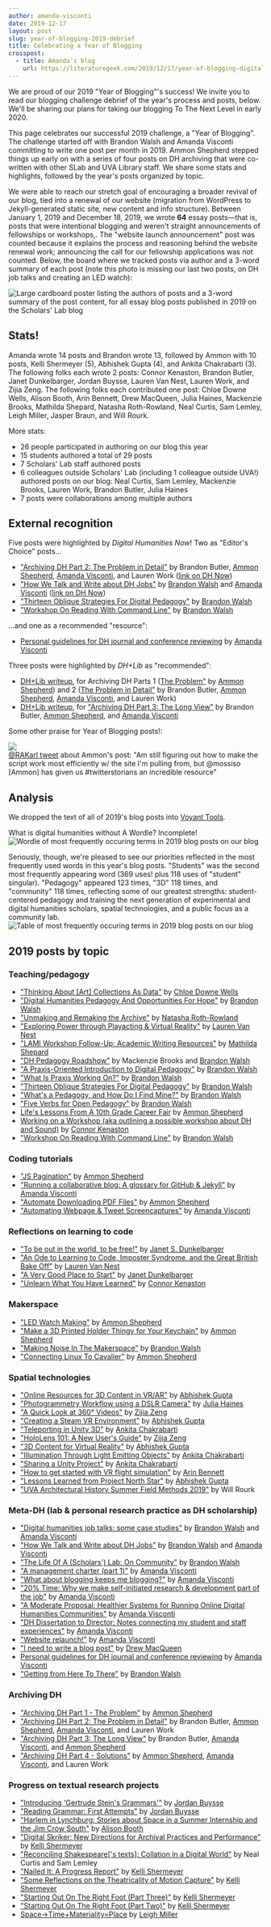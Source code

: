 ```yaml
---
author: amanda-visconti
date: 2019-12-17
layout: post
slug: year-of-blogging-2019-debrief
title: Celebrating a Year of Blogging
crosspost:
  - title: Amanda's blog
    url: https://literaturegeek.com/2019/12/17/year-of-blogging-digital-humanities
---
```

We are proud of our 2019 "Year of Blogging"'s success! We invite you to read our blogging challenge debrief of the year's process and posts, below. We'll be sharing our plans for taking our blogging To The Next Level in early 2020.

This page celebrates our successful 2019 challenge, a "Year of Blogging". The challenge started off with Brandon Walsh and Amanda Visconti committing to write one post per month in 2019. Ammon Shepherd stepped things up early on with a series of four posts on DH archiving that were co-written with other SLab and UVA Library staff. We share some stats and highlights, followed by the year's posts organized by topic.

We were able to reach our stretch goal of encouraging a broader revival of our blog, tied into a renewal of our website (migration from WordPress to Jekyll-generated static site, new content and info structure). Between January 1, 2019 and December 18, 2019, we wrote **64** essay posts—that is, posts that were intentional blogging and weren't straight announcements of fellowships or workshops,. The "website launch announcement" post was counted because it explains the process and reasoning behind the website renewal work; announcing the call for our fellowship applications was not counted. Below, the board where we tracked posts via author and a 3-word summary of each post (note this photo is missing our last two posts, on DH job talks and creating an LED watch):

![Large cardboard poster listing the authors of posts and a 3-word summary of the post content, for all essay blog posts published in 2019 on the Scholars' Lab blog](https://raw.githubusercontent.com/scholarslab/scholarslab.org/master/assets/post-media/2019-12-04-yearofblogging1board.jpg)

## Stats!
Amanda wrote 14 posts and Brandon wrote 13, followed by Ammon with 10 posts, Kelli Shermeyer (5), Abhishek Gupta (4), and Ankita Chakrabarti (3). The following folks each wrote 2 posts: Connor Kenaston, Brandon Butler, Janet Dunkelbarger, Jordan Buysse, Lauren Van Nest, Lauren Work, and Zijia Zeng. The following folks each contributed one post: Chloe Downe Wells, Alison Booth, Arin Bennett, Drew MacQueen, Julia Haines, Mackenzie Brooks, Mathilda Shepard, Natasha Roth-Rowland, Neal Curtis, Sam Lemley, Leigh Miller, Jasper Braun, and Will Rourk.

More stats:
* 26 people participated in authoring on our blog this year
* 15 students authored a total of 29 posts
* 7 Scholars' Lab staff authored posts
* 6 colleagues outside Scholars' Lab (including 1 colleague outside UVA!) authored posts on our blog: Neal Curtis, Sam Lemley, Mackenzie Brooks, Lauren Work, Brandon Butler, Julia Haines
* 7 posts were collaborations among multiple authors

## External recognition
Five posts were highlighted by *Digital Humanities Now*! Two as "Editor's Choice" posts...
<ul>
<li><a href="/blog/archiving-dh-part-2-the-problem-in-detail/">"Archiving DH Part 2: The Problem in Detail"</a> by Brandon Butler, <a href="/people/ammon-shepherd/">Ammon Shepherd</a>, <a href="/people/amanda-visconti/">Amanda Visconti</a>, and Lauren Work (<a href="http://digitalhumanitiesnow.org/2019/03/archiving-dh-part-2-the-problem-in-detail-scholars-lab/">link on DH Now</a>)</li>
<li><a href="/blog/dh-cover-letters/">"How We Talk and Write about DH Jobs"</a> by <a href="/people/brandon-walsh/">Brandon Walsh</a> and <a href="/people/amanda-visconti/">Amanda Visconti</a> (<a href="http://digitalhumanitiesnow.org/2019/10/editors-choice-how-we-talk-and-write-about-dh-jobs/">link on DH Now</a>)</li>
<li><a href="/blog/thirteen-oblique-strategies-for-digital-pedagogy/">"Thirteen Oblique Strategies For Digital Pedagogy"</a> by <a href="/people/brandon-walsh/">Brandon Walsh</a> </li>
<li><a href="/blog/workshop-on-reading-with-command-line/">"Workshop On Reading With Command Line"</a> by <a href="/people/brandon-walsh/">Brandon Walsh</a> </li>
</ul>
...and one as a recommended "resource":
<ul>
<li><a href="https://scholarslab.lib.virginia.edu/blog/writing-DH-conference-journal-reviews/">Personal guidelines for DH journal and conference reviewing</a> by <a href="https://scholarslab.lib.virginia.edu/people/amanda-visconti/">Amanda Visconti</a></li>
</ul>

Three posts were highlighted by *DH+Lib* as "recommended":
<ul>
<li><a href="https://acrl.ala.org/dh/2019/03/21/recommended-archiving-dh-parts-1-and-2/">DH+Lib writeup</a>, for Archiving DH Parts 1 (<a href="https://scholarslab.lib.virginia.edu/blog/archiving-dh-part-one/">The Problem"</a> by <a href="/people/ammon-shepherd/">Ammon Shepherd</a>) and 2 (<a href="https://scholarslab.lib.virginia.edu/blog/archiving-dh-part-2-the-problem-in-detail/">The Problem in Detail"</a> by Brandon Butler, <a href="/people/ammon-shepherd/">Ammon Shepherd</a>, <a href="/people/amanda-visconti/">Amanda Visconti</a>, and Lauren Work)</li>
<li><a href="https://acrl.ala.org/dh/2019/05/02/recommended-archiving-dh-part-3/">DH+Lib writeup</a>, for <a href="https://scholarslab.lib.virginia.edu/blog/archiving-dh-part-3-the-long-view/">"Archiving DH Part 3: The Long View"</a> by Brandon Butler, <a href="/people/ammon-shepherd/">Ammon Shepherd</a>, and <a href="/people/amanda-visconti/">Amanda Visconti</a></li>
</ul>

Some other praise for Year of Blogging posts!:

![](https://raw.githubusercontent.com/scholarslab/scholarslab.org/master/assets/post-media/2019-12-17-yearofblogging_RAKarltweet.png)  
<a href="https://twitter.com/RAKarl/status/1206739253553770496">@RAKarl tweet</a> about Ammon's <a href=""></a> post: "Am still figuring out how to make the script work most efficiently w/ the site I'm pulling from, but @mossiso [Ammon] has given us #twitterstorians an incredible resource"

## Analysis
We dropped the text of all of 2019's blog posts into [Voyant Tools](https://voyant-tools.org/). 

What is digital humanities without A Wordle? Incomplete!
![Wordle of most frequently occuring terms in 2019 blog posts on our blog](https://raw.githubusercontent.com/scholarslab/scholarslab.org/master/assets/post-media/2019-12-04-frequentlyappearingwords-wordle.png)

Seriously, though, we're pleased to see our priorities reflected in the most frequently used words in this year's blog posts. "Students" was the second most frequently appearing word (369 uses! plus 118 uses of "student" singular). "Pedagogy" appeared 123 times, "3D" 118 times, and "community" 118 times, reflecting some of our greatest strengths: student-centered pedagogy and training the next generation of experimental and digital humanities scholars, spatial technologies, and a public focus as a community lab.
![Table of most frequently occuring terms in 2019 blog posts on our blog](https://raw.githubusercontent.com/scholarslab/scholarslab.org/master/assets/post-media/2019-12-04-frequentlyappearingwords-table.png)

## 2019 posts by topic
### Teaching/pedagogy
<ul>
<li><a href="/blog/art-collections-as-data/">"Thinking About [Art] Collections As Data"</a> by <a href="/people/chloe-downe-wells/">Chloe Downe Wells</a> </li>
<li><a href="/blog/digital-humanities-pedagogy-and-opportunities-for-hope/">"Digital Humanities Pedagogy And Opportunities For Hope"</a> by <a href="/people/brandon-walsh/">Brandon Walsh</a> </li>
<li><a href="/blog/unmaking-remaking-archive/">"Unmaking and Remaking the Archive"</a> by <a href="/people/natasha-roth-rowland/">Natasha Roth-Rowland</a> </li>
<li><a href="/blog/playacting-and-virtual-reality/">"Exploring Power through Playacting & Virtual Reality"</a> by <a href="/people/lauren-van-nest/">Lauren Van Nest</a> </li>
<li><a href="/blog/academic-writing-resources/">"LAMI Workshop Follow-Up: Academic Writing Resources"</a> by <a href="/people/mathilda-shepard/">Mathilda Shepard</a> </li>
<li><a href="/blog/dh-pedagogy-roadshow/">"DH Pedagogy Roadshow"</a> by Mackenzie Brooks and <a href="/people/brandon-walsh/">Brandon Walsh</a> </li>
<li><a href="/blog/a-praxis-oriented-introduction-to-digital-pedagogy/">"A Praxis-Oriented Introduction to Digital Pedagogy"</a> by <a href="/people/brandon-walsh/">Brandon Walsh</a> </li>
<li><a href="/blog/what-is-praxis-working-on/">"What Is Praxis Working On?"</a> by <a href="/people/brandon-walsh/">Brandon Walsh</a> </li>
<li><a href="/blog/thirteen-oblique-strategies-for-digital-pedagogy/">"Thirteen Oblique Strategies For Digital Pedagogy"</a> by <a href="/people/brandon-walsh/">Brandon Walsh</a> </li>
<li><a href="/blog/whats-a-pedagogy-and-how-do-i-find-mine/">"What's a Pedagogy, and How Do I Find Mine?"</a> by <a href="/people/brandon-walsh/">Brandon Walsh</a> </li>
<li><a href="/blog/five-verbs-for-open-pedagogy/">"Five Verbs for Open Pedagogy"</a> by <a href="/people/brandon-walsh/">Brandon Walsh</a> </li>
<li><a href="https://scholarslab.lib.virginia.edu/blog/lifes-lessons-from-a-10th-grade-career-fair/">Life's Lessons From A 10th Grade Career Fair</a> by <a href="https://scholarslab.lib.virginia.edu/people/ammon-shepherd/">Ammon Shepherd</a> </li>
<li><a href="https://scholarslab.lib.virginia.edu/blog/intro-dh-and-sound-workshop/">Working on a Workshop (aka outlining a possible workshop about DH and Sound)</a> by <a href="https://scholarslab.lib.virginia.edu/people/connor-kenaston/">Connor Kenaston</a> </li>
<li><a href="/blog/workshop-on-reading-with-command-line/">"Workshop On Reading With Command Line"</a> by <a href="/people/brandon-walsh/">Brandon Walsh</a> </li>
</ul>

### Coding tutorials
<ul>
<li><a href="/blog/js-pagination/">"JS Pagination"</a> by <a href="/people/ammon-shepherd/">Ammon Shepherd</a> </li>
<li><a href="/blog/github-jekyll-glossary/">"Running a collaborative blog: A glossary for GitHub & Jekyll"</a> by <a href="/people/amanda-visconti/">Amanda Visconti</a> </li>
<li><a href="/blog/automate-downloading-pdf-files/">"Automate Downloading PDF Files"</a> by <a href="/people/ammon-shepherd/">Ammon Shepherd</a> </li>
<li><a href="/blog/automating-webpage-tweet-screencaptures/">"Automating Webpage & Tweet Screencaptures"</a> by <a href="/people/amanda-visconti/">Amanda Visconti</a> </li>
</ul>

### Reflections on learning to code
<ul>
<li><a href="/blog/in-the-world/">"To be out in the world, to be free!"</a> by <a href="/people/janet-s-dunkelbarger/">Janet S. Dunkelbarger</a> </li>
<li><a href="/blog/coding-and-GBBO/">"An Ode to Learning to Code, Imposter Syndrome, and the Great British Bake Off"</a> by <a href="/people/lauren-van-nest/">Lauren Van Nest</a> </li>
<li><a href="/blog/very-good-place-to-start/">"A Very Good Place to Start"</a> by <a href="/people/janet-dunkelbarger/">Janet Dunkelbarger</a> </li>
<li><a href="/blog/unlearn-what-you-have-learned/">"Unlearn What You Have Learned"</a> by <a href="/people/connor-kenaston/">Connor Kenaston</a> </li>
</ul>

### Makerspace
<ul>
<li><a href="/blog/led-watch-making/">"LED Watch Making"</a> by <a href="/people/ammon-shepherd/">Ammon Shepherd</a> </li>
<li><a href="/blog/make-a-3D-keychain/">"Make a 3D Printed Holder Thingy for Your Keychain"</a> by <a href="/people/ammon-shepherd/">Ammon Shepherd</a> </li>
<li><a href="/blog/making-noise-in-the-makerspace/">"Making Noise In The Makerspace"</a> by <a href="/people/brandon-walsh/">Brandon Walsh</a> </li>
<li><a href="/blog/connecting-linux-to-cavalier/">"Connecting Linux To Cavalier"</a> by <a href="/people/ammon-shepherd/">Ammon Shepherd</a> </li>
</ul>

### Spatial technologies
<ul>
<li><a href="/blog/online-3d-content/">"Online Resources for 3D Content in VR/AR"</a> by <a href="/people/abhishek-gupta/">Abhishek Gupta</a> </li>
<li><a href="/blog/documentation-photogrammetry/">"Photogrammetry Workflow using a DSLR Camera"</a> by <a href="/people/julia-haines/">Julia Haines</a> </li>
<li><a href="/blog/360-video-intro/">"A Quick Look at 360° Videos"</a> by <a href="/people/zijia-zeng/">Zijia Zeng</a> </li>
<li><a href="/blog/create-steamvr-environment/">"Creating a Steam VR Environment"</a> by <a href="/people/abhishek-gupta/">Abhishek Gupta</a> </li>
<li><a href="/blog/teleporting-in-Unity3D/">"Teleporting in Unity 3D"</a> by <a href="/people/ankita-chakrabarti/">Ankita Chakrabarti</a> </li>
<li><a href="/blog/hololens-guide/">"HoloLens 101: A New User's Guide"</a> by <a href="/people/zijia-zeng/">Zijia Zeng</a> </li>
<li><a href="/blog/3d-content-vr/">"3D Content for Virtual Reality"</a> by <a href="/people/abhishek-gupta/">Abhishek Gupta</a> </li>
<li><a href="/blog/light-emitting-objects/">"Illumination Through Light Emitting Objects"</a> by <a href="/people/ankita-chakrabarti/">Ankita Chakrabarti</a> </li>
<li><a href="/blog/sharing-unity-project/">"Sharing a Unity Project"</a> by <a href="/people/ankita-chakrabarti/">Ankita Chakrabarti</a> </li>
<li><a href="/blog/Spatial-VR-Aviation-Resources/">"How to get started with VR flight simulation"</a> by <a href="/people/arin-bennett/">Arin Bennett</a> </li>
<li><a href="/blog/lessons-north-star/">"Lessons Learned from Project North Star"</a> by <a href="/people/abhishek-gupta/">Abhishek Gupta</a> </li>
<li><a href="/blog/ARH-Summer-2019/">"UVA Architectural History Summer Field Methods 2019"</a> by Will Rourk </li>
</ul>

### Meta-DH (lab & personal research practice as DH scholarship)
<ul>
<li><a href="/blog/digital-humanities-job-talks/">"Digital humanities job talks: some case studies"</a> by <a href="/people/brandon-walsh/">Brandon Walsh</a> and <a href="/people/amanda-visconti/">Amanda Visconti</a> </li>
<li><a href="/blog/dh-cover-letters/">"How We Talk and Write about DH Jobs"</a> by <a href="/people/brandon-walsh/">Brandon Walsh</a> and <a href="/people/amanda-visconti/">Amanda Visconti</a> </li>
<li><a href="/blog/the-life-of-a-scholars-lab-on-community/">"The Life Of A (Scholars') Lab: On Community"</a> by <a href="/people/brandon-walsh/">Brandon Walsh</a> </li>
<li><a href="/blog/management-charter-part1/">"A management charter (part 1)"</a> by <a href="/people/amanda-visconti/">Amanda Visconti</a> </li>
<li><a href="/blog/why-blogging/">"What about blogging keeps me blogging?"</a> by <a href="/people/amanda-visconti/">Amanda Visconti</a> </li>
<li><a href="/blog/dh-center-staff-professional-research-and-development-time/">"20% Time: Why we make self-initiated research & development part of the job"</a> by <a href="/people/amanda-visconti/">Amanda Visconti</a> </li>
<li><a href="/blog/moderation-running-dh-online-communities/">"A Moderate Proposal: Healthier Systems for Running Online Digital Humanities Communities"</a> by <a href="/people/amanda-visconti/">Amanda Visconti</a> </li>
<li><a href="/blog/dh-dissertation-to-director/">"DH Dissertation to Director: Notes connecting my student and staff experiences"</a> by <a href="/people/amanda-visconti/">Amanda Visconti</a> </li>
<li><a href="/blog/site-relaunch/">"Website relaunch!"</a> by <a href="/people/amanda-visconti/">Amanda Visconti</a> </li>
<li><a href="/blog/I-need-to-write-a-blog-post/">"I need to write a blog post"</a> by <a href="/people/drew-macqueen/">Drew MacQueen</a> </li>
<li><a href="https://scholarslab.lib.virginia.edu/blog/writing-DH-conference-journal-reviews/">Personal guidelines for DH journal and conference reviewing</a> by <a href="https://scholarslab.lib.virginia.edu/people/amanda-visconti/">Amanda Visconti</a> </li>
<li><a href="/blog/getting-from-here-to-there/">"Getting from Here To There"</a> by <a href="/people/brandon-walsh/">Brandon Walsh</a> </li>
</ul>

### Archiving DH
<ul>
<li><a href="/blog/archiving-dh-part-one/">"Archiving DH Part 1 - The Problem"</a> by <a href="/people/ammon-shepherd/">Ammon Shepherd</a> </li>
<li><a href="/blog/archiving-dh-part-2-the-problem-in-detail/">"Archiving DH Part 2: The Problem in Detail"</a> by Brandon Butler, <a href="/people/ammon-shepherd/">Ammon Shepherd</a>, <a href="/people/amanda-visconti/">Amanda Visconti</a>, and Lauren Work </li>
<li><a href="/blog/archiving-dh-part-3-the-long-view/">"Archiving DH Part 3: The Long View"</a> by Brandon Butler, <a href="/people/amanda-visconti/">Amanda Visconti</a>, and <a href="/people/ammon-shepherd/">Ammon Shepherd</a> </li>
<li><a href="/blog/archiving-dh-part-4-solutions/">"Archiving DH Part 4 - Solutions"</a> by <a href="/people/ammon-shepherd/">Ammon Shepherd</a>, <a href="/people/amanda-visconti/">Amanda Visconti</a>, and Lauren Work </li>
</ul>

### Progress on textual research projects
<ul>
<li><a href="/blog/introducing-gs-grammars/">"Introducing 'Gertrude Stein's Grammars'"</a> by <a href="/people/jordan-buysse/">Jordan Buysse</a> </li>
<li><a href="/blog/reading-grammar/">"Reading Grammar: First Attempts"</a> by <a href="/people/jordan-buysse/">Jordan Buysse</a> </li>
<li><a href="/blog/Anne-Spencer-LAMI-project-StoryMap/">"Harlem in Lynchburg: Stories about Space in a Summer Internship and the Jim Crow South"</a> by <a href="/people/alison-booth/">Alison Booth</a> </li>
<li><a href="/blog/2019-05-14-Digital-Skriker-Talk/">"Digital Skriker: New Directions for Archival Practices and Performance"</a> by <a href="/people/kelli-shermeyer/">Kelli Shermeyer</a> </li>
<li><a href="/blog/reconciling-shakespeare/">"Reconciling Shakespeare['s texts]: Collation in a Digital World"</a> by Neal Curtis and Sam Lemley </li>
<li><a href="/blog/Nailed-It/">"Nailed It: A Progress Report"</a> by <a href="/people/kelli-shermeyer/">Kelli Shermeyer</a> </li>
<li><a href="/blog/theatricality-of-motion-capture/">"Some Reflections on the Theatricality of Motion Capture"</a> by <a href="/people/kelli-shermeyer/">Kelli Shermeyer</a> </li>
<li><a href="/blog/starting-out-on-the-right-foot-part-three/">"Starting Out On The Right Foot (Part Three)"</a> by <a href="/people/kelli-shermeyer/">Kelli Shermeyer</a> </li>
<li><a href="/blog/starting-out-on-the-right-foot-(part-two)/">"Starting Out On The Right Foot (Part Two)"</a> by <a href="/people/kelli-shermeyer/">Kelli Shermeyer</a> </li>
<li><a href="https://scholarslab.lib.virginia.edu/blog/Leigh-space-in-video-games/">Space→Time+Materiality=Place</a> by <a href="https://scholarslab.lib.virginia.edu/people/leigh-miller/">Leigh Miller</a> </li>
</ul>